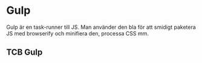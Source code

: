 # Gulp

Gulp är en task-runner till JS. Man använder den bla för att smidigt paketera
JS med browserify och minifiera den, processa CSS mm.

## TCB Gulp
